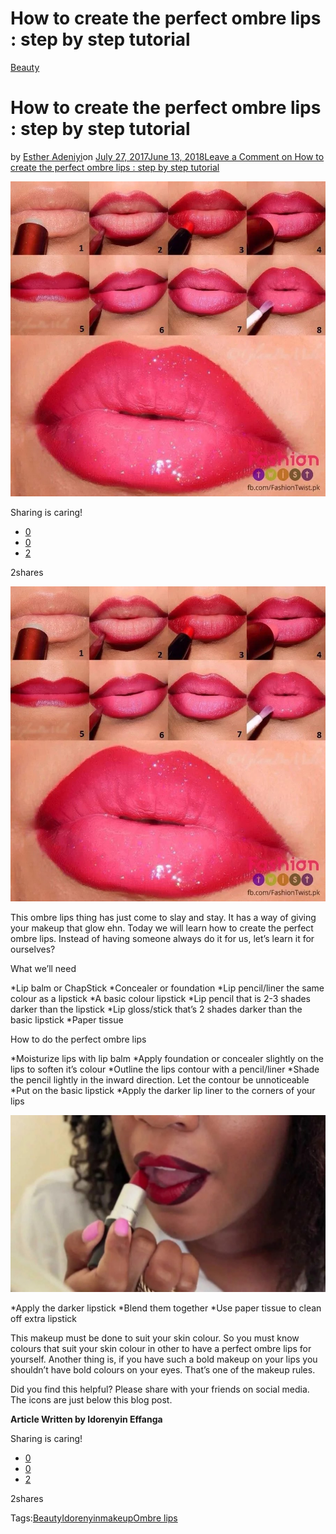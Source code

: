 # How to create the perfect ombre lips : step by step tutorial

[Beauty](https://estheradeniyi.com/category/beauty/)
# How to create the perfect ombre lips : step by step tutorial

by [Esther Adeniyi](https://estheradeniyi.com/author/esther-adeniyi/)on [July 27, 2017June 13, 2018](https://estheradeniyi.com/how-to-create-perfect-ombre-lips-step/)[Leave a Comment on How to create the perfect ombre lips : step by step tutorial](https://estheradeniyi.com/how-to-create-perfect-ombre-lips-step/#respond)

![](images\vllkyt6te5hlt8r4.5524f062.jpg)

Sharing is caring!

- [0](https://www.facebook.com/sharer/sharer.php?u=https%3A%2F%2Festheradeniyi.com%2Fhow-to-create-perfect-ombre-lips-step%2F&amp;t=How%20to%20create%20the%20perfect%20ombre%20lips%20%3A%20step%20by%20step%20tutorial)
- [0](https://twitter.com/intent/tweet?text=How%20to%20create%20the%20perfect%20ombre%20lips%20%3A%20step%20by%20step%20tutorial&amp;url=https%3A%2F%2Festheradeniyi.com%2Fhow-to-create-perfect-ombre-lips-step%2F)
- [2](#)

2shares

[![How to create the perfect ombre lips](images\vllkyt6te5hlt8r4.5524f062.jpg)](images\vllkyt6te5hlt8r4.5524f062.jpg)

This ombre lips thing has just come to slay and stay. It has a way of giving your makeup that glow ehn. Today we will learn how to create the perfect ombre lips. Instead of having someone always do it for us, let&#x2019;s learn it for ourselves?

What we&#x2019;ll need

*Lip balm or ChapStick
 *Concealer or foundation
 *Lip pencil/liner the same colour as a lipstick
 *A basic colour lipstick
 *Lip pencil that is 2-3 shades darker than the lipstick
 *Lip gloss/stick that&#x2019;s 2 shades darker than the basic lipstick
 *Paper tissue

How to do the perfect ombre lips

*Moisturize lips with lip balm
 *Apply foundation or concealer slightly on the lips to soften it&#x2019;s colour
 *Outline the lips contour with a pencil/liner
 *Shade the pencil lightly in the inward direction. Let the contour be unnoticeable
 *Put on the basic lipstick
 *Apply the darker lip liner to the corners of your lips

[![](images\vllkyt3mor862mrtm.82d19d39-1024x576.jpg)](images\vllkyt3mor862mrtm.82d19d39-1024x576.jpg)

*Apply the darker lipstick
 *Blend them together
 *Use paper tissue to clean off extra lipstick

This makeup must be done to suit your skin colour. So you must know colours that suit your skin colour in other to have a perfect ombre lips for yourself. Another thing is, if you have such a bold makeup on your lips you shouldn&#x2019;t have bold colours on your eyes. That&#x2019;s one of the makeup rules.

Did you find this helpful? Please share with your friends on social media. The icons are just below this blog post.

**Article Written by Idorenyin Effanga**

Sharing is caring!

- [0](https://www.facebook.com/sharer/sharer.php?u=https%3A%2F%2Festheradeniyi.com%2Fhow-to-create-perfect-ombre-lips-step%2F&amp;t=How%20to%20create%20the%20perfect%20ombre%20lips%20%3A%20step%20by%20step%20tutorial)
- [0](https://twitter.com/intent/tweet?text=How%20to%20create%20the%20perfect%20ombre%20lips%20%3A%20step%20by%20step%20tutorial&amp;url=https%3A%2F%2Festheradeniyi.com%2Fhow-to-create-perfect-ombre-lips-step%2F)
- [2](#)

2shares

Tags:[Beauty](https://estheradeniyi.com/tag/beauty/)[Idorenyin](https://estheradeniyi.com/tag/idorenyin/)[makeup](https://estheradeniyi.com/tag/makeup/)[Ombre lips](https://estheradeniyi.com/tag/ombre-lips/)